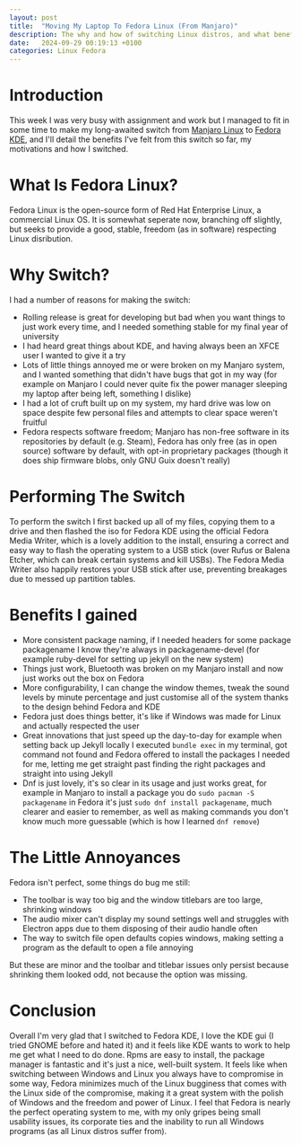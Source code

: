 ```yaml
---
layout: post
title:  "Moving My Laptop To Fedora Linux (From Manjaro)"
description: The why and how of switching Linux distros, and what benefits and drawbacks I found
date:   2024-09-29 00:19:13 +0100
categories: Linux Fedora
---
```


# Introduction
This week I was very busy with assignment and work but I managed to fit in some time to make my long-awaited switch from [Manjaro Linux](https://manjaro.org/) to [Fedora KDE](https://fedoraproject.org/spins/kde/), and I'll detail the benefits I've felt from this switch so far, my motivations and how I switched.

# What Is Fedora Linux?
Fedora Linux is the open-source form of Red Hat Enterprise Linux, a commercial Linux OS. It is somewhat seperate now, branching off slightly, but seeks to provide a good, stable, freedom (as in software) respecting Linux disribution.

# Why Switch?
I had a number of reasons for making the switch:
- Rolling release is great for developing but bad when you want things to just work every time, and I needed something stable for my final year of university
- I had heard great things about KDE, and having always been an XFCE user I wanted to give it a try 
- Lots of little things annoyed me or were broken on my Manjaro system, and I wanted something that didn't have bugs that got in my way (for example on Manjaro I could never quite fix the power manager sleeping my laptop after being left, something I dislike)
- I had a lot of cruft built up on my system, my hard drive was low on space despite few personal files and attempts to clear space weren't fruitful
- Fedora respects software freedom; Manjaro has non-free software in its repositories by default (e.g. Steam), Fedora has only free (as in open source) software by default, with opt-in proprietary packages (though it does ship firmware blobs, only GNU Guix doesn't really)

# Performing The Switch
To perform the switch I first backed up all of my files, copying them to a drive and then flashed the iso for Fedora KDE using the official Fedora Media Writer, which is a lovely addition to the install, ensuring a correct and easy way to flash the operating system to a USB stick (over Rufus or Balena Etcher, which can break certain systems and kill USBs). The Fedora Media Writer also happily restores your USB stick after use, preventing breakages due to messed up partition tables.

# Benefits I gained
- More consistent package naming, if I needed headers for some package packagename I know they're always in packagename-devel (for example ruby-devel for setting up jekyll on the new system)
- Things just work, Bluetooth was broken on my Manjaro install and now just works out the box on Fedora
- More configurability, I can change the window themes, tweak the sound levels by minute percentage and just customise all of the system thanks to the design behind Fedora and KDE
- Fedora just does things better, it's like if Windows was made for Linux and actually respected the user
- Great innovations that just speed up the day-to-day for example when setting back up Jekyll locally I executed ```bundle exec``` in my terminal, got command not found and Fedora offered to install the packages I needed for me, letting me get straight past finding the right packages and straight into using Jekyll
- Dnf is just lovely, it's so clear in its usage and just works great, for example in Manjaro to install a package you do ```sudo pacman -S packagename``` in Fedora it's just ```sudo dnf install packagename```, much clearer and easier to remember, as well as making commands you don't know much more guessable (which is how I learned ```dnf remove```)

# The Little Annoyances
Fedora isn't perfect, some things do bug me still:
- The toolbar is way too big and the window titlebars are too large, shrinking windows
- The audio mixer can't display my sound settings well and struggles with Electron apps due to them disposing of their audio handle often
- The way to switch file open defaults copies windows, making setting a program as the default to open a file annoying

But these are minor and the toolbar and titlebar issues only persist because shrinking them looked odd, not because the option was missing.

# Conclusion
Overall I'm very glad that I switched to Fedora KDE, I love the KDE gui (I tried GNOME before and hated it) and it feels like KDE wants to work to help me get what I need to do done. Rpms are easy to install, the package manager is fantastic and it's just a nice, well-built system. It feels like when switching between Windows and Linux you always have to compromise in some way, Fedora minimizes much of the Linux bugginess that comes with the Linux side of the compromise, making it a great system with the polish of Windows and the freedom and power of Linux. I feel that Fedora is nearly the perfect operating system to me, with my only gripes being small usability issues, its corporate ties and the inability to run all Windows programs (as all Linux distros suffer from).
